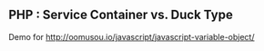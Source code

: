 ## PHP : Service Container vs. Duck Type

Demo for http://oomusou.io/javascript/javascript-variable-object/